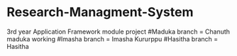 # Research-Managment-System
3rd year Application Framework module project 
#Maduka branch = Chanuth maduka working
#Imasha branch = Imasha Kururppu
#Hasitha branch = Hasitha 
